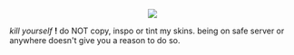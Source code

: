 <p align="center">
  <img src="https://cdn.discordapp.com/attachments/840573705544925185/1261699572154110073/tumblr_f4a692fdb32af1bd1cbc6fcf5342a99d_e0888691_400_4.png?ex=66a65dcb&is=66a50c4b&hm=8c169876d65275be76a9af0934da9df556d2016e4b593e505e635dfd8c3c6d0b&">
</p>


<i>kill</i> <i>yourself</i> <b>!</b> 
do NOT copy, inspo or tint my skins. being on safe server or anywhere doesn't give you a reason to do so.
</p>
